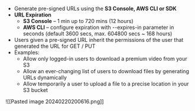 
- Generate pre-signed URLs using the **S3 Console, AWS CLI or SDK**
- **URL Expiration**
	- **S3 Console** – 1 min up to 720 mins (12 hours)
	- **AWS CLI** – configure expiration with --expires-in parameter in seconds (default 3600 secs, max. 604800 secs ~ 168 hours)
- Users given a pre-signed URL inherit the permissions of the user that generated the URL for GET / PUT
- Examples:
	- Allow only logged-in users to download a premium video from your S3
    - Allow an ever-changing list of users to download files by generating URLs dynamically
    - Allow temporarily a user to upload a file to a precise location in your S3 bucket

![[Pasted image 20240220200616.png]]
